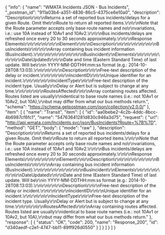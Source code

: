 {
  "info": {
    "name": "WMATA Incidents JSON - Bus Incidents",
    "_postman_id": "911a03b4-a351-4836-86c5-4375ce6e10a0",
    "description": "Description\r\n\r\nReturns a set of reported bus incidents/delays for a given Route. Omit the\r\nRoute to return all reported items.\r\n\r\nNote that the Route parameter accepts only base route names and no\r\nvariations, i.e.: use 10A instead of 10Av1 and 10Av2.\r\n\r\nBus incidents/delays are refreshed once every 20 to 30 seconds approximately.\r\n\r\nResponse Elements\r\n\r\n\r\n\r\n\r\nElement\r\n\r\nDescription\r\n\r\n\r\n\r\n\r\n\r\nBusIncidents\r\n\r\n\r\nArray containing bus incident information (BusIncident).\r\n\r\n\r\n\r\n\r\n\r\n\r\nBusIncident\r\nElements\r\n\r\n\r\n\r\n\r\n\r\nDateUpdated\r\n\r\nDate and time (Eastern Standard Time) of last update. Will be\r\nin YYYY-MM-DDTHH:mm:ss format (e.g.: 2014-10-28T08:13:03).\r\n\r\n\r\n\r\nDescription\r\n\r\nFree-text description of the delay or incident.\r\n\r\n\r\n\r\nIncidentID\r\n\r\nUnique identifier for an incident.\r\n\r\n\r\n\r\nIncidentType\r\n\r\nFree-text description of the incident type. Usually\r\nDelay or Alert but is subject to change at any time.\r\n\r\n\r\n\r\nRoutesAffected\r\n\r\nArray containing routes affected. Routes listed are usually\r\nidentical to base route names (i.e.: not 10Av1 or 10Av2, but 10A),\r\nbut may differ from what our bus methods return.",
    "schema": "https://schema.getpostman.com/json/collection/v2.0.0/"
  },
  "item": [
    {
      "name": "Transit",
      "item": [
        {
          "id": "aa0bebe2-4c2b-4ddc-8bcc-4b6987cf6fc1",
          "name": "54763641281d830c946a3d75",
          "request": {
            "url": "http://api.wmata.com/Incidents.svc/json/BusIncidents?Route=%7B%7D",
            "method": "GET",
            "body": {
              "mode": "raw"
            },
            "description": "Description\r\n\r\nReturns a set of reported bus incidents/delays for a given Route. Omit the\r\nRoute to return all reported items.\r\n\r\nNote that the Route parameter accepts only base route names and no\r\nvariations, i.e.: use 10A instead of 10Av1 and 10Av2.\r\n\r\nBus incidents/delays are refreshed once every 20 to 30 seconds approximately.\r\n\r\nResponse Elements\r\n\r\n\r\n\r\n\r\nElement\r\n\r\nDescription\r\n\r\n\r\n\r\n\r\n\r\nBusIncidents\r\n\r\n\r\nArray containing bus incident information (BusIncident).\r\n\r\n\r\n\r\n\r\n\r\n\r\nBusIncident\r\nElements\r\n\r\n\r\n\r\n\r\n\r\nDateUpdated\r\n\r\nDate and time (Eastern Standard Time) of last update. Will be\r\nin YYYY-MM-DDTHH:mm:ss format (e.g.: 2014-10-28T08:13:03).\r\n\r\n\r\n\r\nDescription\r\n\r\nFree-text description of the delay or incident.\r\n\r\n\r\n\r\nIncidentID\r\n\r\nUnique identifier for an incident.\r\n\r\n\r\n\r\nIncidentType\r\n\r\nFree-text description of the incident type. Usually\r\nDelay or Alert but is subject to change at any time.\r\n\r\n\r\n\r\nRoutesAffected\r\n\r\nArray containing routes affected. Routes listed are usually\r\nidentical to base route names (i.e.: not 10Av1 or 10Av2, but 10A),\r\nbut may differ from what our bus methods return."
          },
          "response": [
            {
              "status": "OK",
              "code": 200,
              "name": "Response_200",
              "id": "d340aedf-c2e1-4747-bb11-89ff926d0550"
            }
          ]
        }
      ]
    }
  ]
}